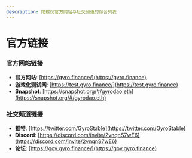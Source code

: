 ```yaml
---
description: 陀螺仪官方网站与社交频道的综合列表
---
```


# 官方链接

### 官方网站链接

* **官方网站**: [https://gyro.finance/](https://gyro.finance)
* **游戏化测试网**: [https://test.gyro.finance/](https://test.gyro.finance)
* **Snapshot**: [https://snapshot.org/#/gyrodao.eth](https://snapshot.org/#/gyrodao.eth)

### 社交频道链接

* **推特**: [https://twitter.com/GyroStable](https://twitter.com/GyroStable)
* **Discord**: [https://discord.com/invite/2vnqnS7wE6](https://discord.com/invite/2vnqnS7wE6)
* **论坛**: [https://gov.gyro.finance/](https://gov.gyro.finance)
